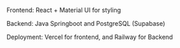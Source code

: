 Frontend: React + Material UI for styling

Backend: Java Springboot and PostgreSQL (Supabase)

Deployment: Vercel for frontend, and Railway for Backend
